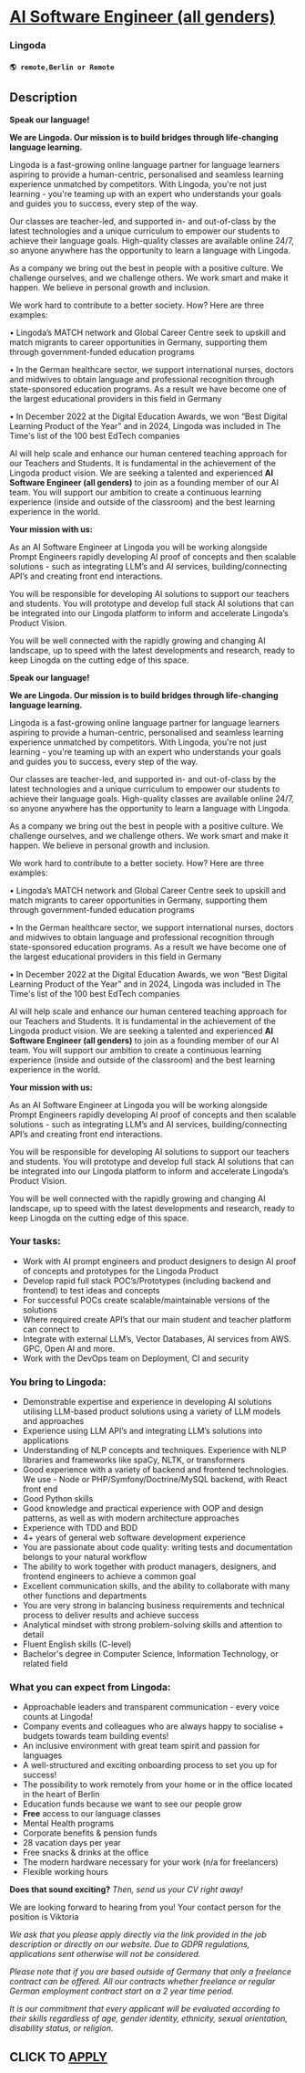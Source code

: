 # [AI Software Engineer (all genders)](https://www.remotewlb.com/apply/ai-software-engineer-all-genders)  
### Lingoda  
#### `🌎 remote,Berlin or Remote`  

## Description

 **Speak our language!**

  

 **We are Lingoda. Our mission is to build bridges through life-changing language learning.**

  

Lingoda is a fast-growing online language partner for language learners aspiring to provide a human-centric, personalised and seamless learning experience unmatched by competitors. With Lingoda, you're not just learning - you're teaming up with an expert who understands your goals and guides you to success, every step of the way.

  

Our classes are teacher-led, and supported in- and out-of-class by the latest technologies and a unique curriculum to empower our students to achieve their language goals. High-quality classes are available online 24/7, so anyone anywhere has the opportunity to learn a language with Lingoda.

  

As a company we bring out the best in people with a positive culture. We challenge ourselves, and we challenge others. We work smart and make it happen. We believe in personal growth and inclusion.

  

We work hard to contribute to a better society. How? Here are three examples:

  

• Lingoda’s MATCH network and Global Career Centre seek to upskill and match migrants to career opportunities in Germany, supporting them through government-funded education programs

• In the German healthcare sector, we support international nurses, doctors and midwives to obtain language and professional recognition through state-sponsored education programs. As a result we have become one of the largest educational providers in this field in Germany

• In December 2022 at the Digital Education Awards, we won “Best Digital Learning Product of the Year” and in 2024, Lingoda was included in The Time's list of the 100 best EdTech companies

  

AI will help scale and enhance our human centered teaching approach for our Teachers and Students. It is fundamental in the achievement of the Lingoda product vision. We are seeking a talented and experienced **AI Software Engineer (all genders)** to join as a founding member of our AI team. You will support our ambition to create a continuous learning experience (inside and outside of the classroom) and the best learning experience in the world.

  

 **Your mission with us:**

As an AI Software Engineer at Lingoda you will be working alongside Prompt Engineers rapidly developing AI proof of concepts and then scalable solutions - such as integrating LLM’s and AI services, building/connecting API’s and creating front end interactions.

You will be responsible for developing AI solutions to support our teachers and students. You will prototype and develop full stack AI solutions that can be integrated into our Lingoda platform to inform and accelerate Lingoda’s Product Vision.

  

You will be well connected with the rapidly growing and changing AI landscape, up to speed with the latest developments and research, ready to keep Linogda on the cutting edge of this space.

  

 **Speak our language!**

  

 **We are Lingoda. Our mission is to build bridges through life-changing language learning.**

  

Lingoda is a fast-growing online language partner for language learners aspiring to provide a human-centric, personalised and seamless learning experience unmatched by competitors. With Lingoda, you're not just learning - you're teaming up with an expert who understands your goals and guides you to success, every step of the way.

  

Our classes are teacher-led, and supported in- and out-of-class by the latest technologies and a unique curriculum to empower our students to achieve their language goals. High-quality classes are available online 24/7, so anyone anywhere has the opportunity to learn a language with Lingoda.

  

As a company we bring out the best in people with a positive culture. We challenge ourselves, and we challenge others. We work smart and make it happen. We believe in personal growth and inclusion.

  

We work hard to contribute to a better society. How? Here are three examples:

  

• Lingoda’s MATCH network and Global Career Centre seek to upskill and match migrants to career opportunities in Germany, supporting them through government-funded education programs

• In the German healthcare sector, we support international nurses, doctors and midwives to obtain language and professional recognition through state-sponsored education programs. As a result we have become one of the largest educational providers in this field in Germany

• In December 2022 at the Digital Education Awards, we won “Best Digital Learning Product of the Year” and in 2024, Lingoda was included in The Time's list of the 100 best EdTech companies

  

AI will help scale and enhance our human centered teaching approach for our Teachers and Students. It is fundamental in the achievement of the Lingoda product vision. We are seeking a talented and experienced **AI Software Engineer (all genders)** to join as a founding member of our AI team. You will support our ambition to create a continuous learning experience (inside and outside of the classroom) and the best learning experience in the world.

  

 **Your mission with us:**

As an AI Software Engineer at Lingoda you will be working alongside Prompt Engineers rapidly developing AI proof of concepts and then scalable solutions - such as integrating LLM’s and AI services, building/connecting API’s and creating front end interactions.

You will be responsible for developing AI solutions to support our teachers and students. You will prototype and develop full stack AI solutions that can be integrated into our Lingoda platform to inform and accelerate Lingoda’s Product Vision.

  

You will be well connected with the rapidly growing and changing AI landscape, up to speed with the latest developments and research, ready to keep Linogda on the cutting edge of this space.

  

### Your tasks:

* Work with AI prompt engineers and product designers to design AI proof of concepts and prototypes for the Lingoda Product
* Develop rapid full stack POC’s/Prototypes (including backend and frontend) to test ideas and concepts
* For successful POCs create scalable/maintainable versions of the solutions
* Where required create API’s that our main student and teacher platform can connect to
* Integrate with external LLM’s, Vector Databases, AI services from AWS. GPC, Open AI and more.
* Work with the DevOps team on Deployment, CI and security

  

### You bring to Lingoda:

* Demonstrable expertise and experience in developing AI solutions utilising LLM-based product solutions using a variety of LLM models and approaches
* Experience using LLM API’s and integrating LLM’s solutions into applications
* Understanding of NLP concepts and techniques. Experience with NLP libraries and frameworks like spaCy, NLTK, or transformers
* Good experience with a variety of backend and frontend technologies. We use - Node or PHP/Symfony/Doctrine/MySQL backend, with React front end
* Good Python skills 
* Good knowledge and practical experience with OOP and design patterns, as well as with modern architecture approaches
* Experience with TDD and BDD
* 4+ years of general web software development experience
* You are passionate about code quality: writing tests and documentation belongs to your natural workflow
* The ability to work together with product managers, designers, and frontend engineers to achieve a common goal
* Excellent communication skills, and the ability to collaborate with many other functions and departments
* You are very strong in balancing business requirements and technical process to deliver results and achieve success
* Analytical mindset with strong problem-solving skills and attention to detail
* Fluent English skills (C-level)
* Bachelor's degree in Computer Science, Information Technology, or related field

  

### What you can expect from Lingoda:

* Approachable leaders and transparent communication - every voice counts at Lingoda!
* Company events and colleagues who are always happy to socialise + budgets towards team building events!
* An inclusive environment with great team spirit and passion for languages
* A well-structured and exciting onboarding process to set you up for success!
* The possibility to work remotely from your home or in the office located in the heart of Berlin
* Education funds because we want to see our people grow
*  **Free** access to our language classes
* Mental Health programs
* Corporate benefits & pension funds
* 28 vacation days per year
* Free snacks & drinks at the office
* The modern hardware necessary for your work (n/a for freelancers)
* Flexible working hours

  

 **Does that sound exciting?** _Then, send us your CV right away!_

  

We are looking forward to hearing from you! Your contact person for the position is Viktoria

  

 _We ask that you please apply directly via the link provided in the job description or directly on our website. Due to GDPR regulations, applications sent otherwise will not be considered._

  

 _Please note that if you are based outside of Germany that only a freelance contract can be offered. All our contracts whether freelance or regular German employment contract start on a 2 year time period._

  

 _It is our commitment that every applicant will be evaluated according to their skills regardless of age, gender identity, ethnicity, sexual orientation, disability status, or religion._

  
## CLICK TO [APPLY](https://www.remotewlb.com/apply/ai-software-engineer-all-genders)

